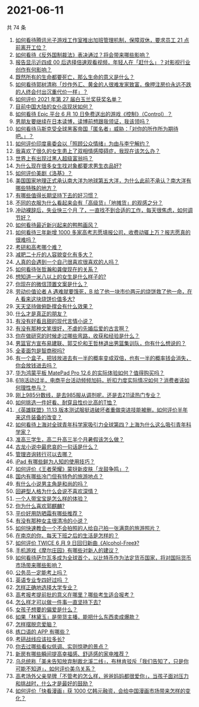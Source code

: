 # 2021-06-11

共 74 条

<!-- BEGIN -->
<!-- 最后更新时间 Fri Jun 11 2021 05:01:33 GMT+0800 (China Standard Time) -->

1. [如何看待腾讯光子游戏工作室推出加班管理机制，保障双休，要求员工 21
   点前离开工位？](https://www.zhihu.com/question/464150896)
2. [如何看待《反外国制裁法》表决通过？将会带来哪些影响？](https://www.zhihu.com/question/464277187)
3. [报告显示近四成 00
   后选择倍速观看视频，年轻人在「赶什么」？对影视行业创作有何影响？](https://www.zhihu.com/question/464019954)
4. [既然所有的生命都要死亡，那么生命的意义是什么？](https://www.zhihu.com/question/288017836)
5. [如何看待郭树清称「炒作外汇、黄金的人很难发家致富，像押注房价永远不跌的人终会付出沉重代价一样」？](https://www.zhihu.com/question/464243954)
6. [如何评价 2021 年第 27 届白玉兰奖获奖名单？](https://www.zhihu.com/question/464326311)
7. [目前中国大陆的女仆店现状如何？](https://www.zhihu.com/question/60687879)
8. [如何看待 Epic 平台 6 月 10
   日免费送出的游戏《控制》（Control）？](https://www.zhihu.com/question/464360791)
9. [男朋友要继续在日本读博，读博前想跟我领证，我该领吗？](https://www.zhihu.com/question/462494313)
10. [如何看待马斯克受全球黑客帝国「匿名者」威胁：「对你的所作所为期待吧。」？](https://www.zhihu.com/question/463674631)
11. [如何评价印度奥委会以「照顾公众情绪」为由与李宁解约？](https://www.zhihu.com/question/464221165)
12. [我喜欢了很久的女生患上了双相情感障碍症，我现在该怎么办？](https://www.zhihu.com/question/400354421)
13. [世界上有出现过黑人超级富翁吗？](https://www.zhihu.com/question/316418280)
14. [为什么现在很多女生找对象都要求男生衣品好?](https://www.zhihu.com/question/462357177)
15. [如何评价美剧《洛基》？](https://www.zhihu.com/question/462557527)
16. [美国国家地理正式承认南大洋为地球第五大洋，为什么此前不承认？南大洋有哪些特殊的地方？](https://www.zhihu.com/question/464055142)
17. [有哪些值得长期坚持下去的好习惯？](https://www.zhihu.com/question/301793024)
18. [不同的衣服为什么看起来会有「高级货」「地摊货」的观感之分？](https://www.zhihu.com/question/68232440)
19. [冲动裸辞后，失业快三个月
    了，一直找不到合适的工作，每天很焦虑，如何调节好？](https://www.zhihu.com/question/430896392)
20. [如何看待最近新兴起来的鸭鸭画风？](https://www.zhihu.com/question/463510531)
21. [如何看待三年新增 1000
    多家高考志愿填报公司，收费动辄上万？报志愿真的很难吗？](https://www.zhihu.com/question/464228987)
22. [考研和高考哪个难？](https://www.zhihu.com/question/440451177)
23. [减肥二十斤的人容貌变化有多大？](https://www.zhihu.com/question/339245837)
24. [人真的会遇到一个自己很喜欢很喜欢的人吗？](https://www.zhihu.com/question/463291945)
25. [如何看待张哲瀚和龚俊现在的关系？](https://www.zhihu.com/question/458226340)
26. [想知道一米八以上的女生是什么样子的?](https://www.zhihu.com/question/433141761)
27. [你现在的微信顶置文案是什么？](https://www.zhihu.com/question/453486513)
28. [劳动价值论者 A 遇难就要饿死，B 给了他一块市价两元的烧饼救了他一命，在 A
    看来这块烧饼价值多大?](https://www.zhihu.com/question/463563215)
29. [天天坚持做俯卧撑会有什么效果？](https://www.zhihu.com/question/288024454)
30. [什么才是真正的朋友？](https://www.zhihu.com/question/24101927)
31. [有没有好看且甜的现代言情小说？](https://www.zhihu.com/question/438709562)
32. [有没有那种文笔很好，不虐的先婚后爱的古言啊？](https://www.zhihu.com/question/417473311)
33. [你在做研究的时候走过哪些弯路，收获和经验是什么？](https://www.zhihu.com/question/26428572)
34. [男篮官方宣布易建联、郭艾伦和王哲林退出男篮集训队，你有什么想说的？](https://www.zhihu.com/question/464171039)
35. [全麦面包是智商税吗?](https://www.zhihu.com/question/416804902)
36. [有一个盒子，把钱放进去有一半的概率变成双倍，也有一半的概率钱会消失，你会放钱进去吗？](https://www.zhihu.com/question/463236177)
37. [华为鸿蒙平板 MatePad Pro 12.6
    的实际体验如何？值得购买吗？](https://www.zhihu.com/question/464198645)
38. [618活动过半，电商平台活动频频加码，折扣力度实际情况如何？消费者该如何理性参与？](https://www.zhihu.com/question/464028524)
39. [刚上985分数线，是去985服从调剂呢，还是去211读热门专业？](https://www.zhihu.com/question/448604507)
40. [如何挑选一件好看、耐穿且性价比高的T恤？](https://www.zhihu.com/question/404173699)
41. [《英雄联盟》11.13
    版本测试服挺进破坏者重做突进技能被删，如何评价半年来这件装备的改变？](https://www.zhihu.com/question/464089576)
42. [如何看待上海对全球青年科学家吸引力全球第四？上海为什么这么吸引青年科学家？](https://www.zhihu.com/question/463231999)
43. [准高三学生，高二升高三半个月暑假该怎么做？](https://www.zhihu.com/question/328385434)
44. [古龙小说中最悲哀的一句话是什么？](https://www.zhihu.com/question/463769393)
45. [管理咨询转行可以去哪？](https://www.zhihu.com/question/21307422)
46. [iPad 有哪些鲜为人知的使用技巧？](https://www.zhihu.com/question/27682420)
47. [如何评价《王者荣耀》蒙犽新皮肤「龙鼓争鸣」？](https://www.zhihu.com/question/463843493)
48. [国内有哪些冷门但有特色的旅游地点？](https://www.zhihu.com/question/19855515)
49. [有什么小说男主角是和尚的吗？](https://www.zhihu.com/question/62712314)
50. [回避型人格为什么会说不喜欢深情？](https://www.zhihu.com/question/451675251)
51. [一个人带宝宝是怎么样的体验？](https://www.zhihu.com/question/312960539)
52. [你为什么喜欢郭麒麟?](https://www.zhihu.com/question/377729124)
53. [平价好用防晒霜有哪些推荐？](https://www.zhihu.com/question/290829120)
54. [有没有那种女主很清冷的小说？](https://www.zhihu.com/question/365640922)
55. [如何快速教会一个不会拍照的人给自己拍一张满意的旅游照片？](https://www.zhihu.com/question/21683968)
56. [在南京的你，每天下班之后的生活是怎样的？](https://www.zhihu.com/question/463893798)
57. [如何评价 TWICE 6 月 9
    日回归新曲《Alcohol-Free》?](https://www.zhihu.com/question/464107220)
58. [手机游戏《摩尔庄园》有哪些对新人的建议？](https://www.zhihu.com/question/462564990)
59. [如何看待萨尔瓦多成为全球首个，以比特币作为法定货币国家，将对国际货币市场带来哪些影响？](https://www.zhihu.com/question/464147867)
60. [公务员一定能考上吗？](https://www.zhihu.com/question/463166599)
61. [英语专业专四好过吗 ？](https://www.zhihu.com/question/389176629)
62. [怎样正确地选择大学专业？](https://www.zhihu.com/question/56998038)
63. [高考报考提前批的意义在哪里？哪些考生适合报考？](https://www.zhihu.com/question/282698579)
64. [怎么样才可以做一件事一直坚持下去?](https://www.zhihu.com/question/462919209)
65. [女孩子想要的偏爱是什么？](https://www.zhihu.com/question/392000444)
66. [如果「林黛玉」是带货主播，能把什么东西卖成爆款？](https://www.zhihu.com/question/464064077)
67. [怎样摆脱恋爱脑？](https://www.zhihu.com/question/311298787)
68. [练口语的 APP 有哪些？](https://www.zhihu.com/question/25707926)
69. [考研战线应该拉多长?](https://www.zhihu.com/question/349634304)
70. [你去过哪些看似低调、实则惊艳的景点？](https://www.zhihu.com/question/459376793)
71. [新房有哪些瞬间提高幸福感、舒适感的家电推荐？](https://www.zhihu.com/question/438134229)
72. [乌总统称「美未告知放弃制裁北溪二线」，布林肯驳斥「我们告知了，只是你可能不知道」，如何评价美乌关系？](https://www.zhihu.com/question/464060123)
73. [高考场外父亲举牌「不管考的怎么样，爸爸妈妈都很爱你」，当孩子面对压力和挑战时，什么才是最好的鼓励？](https://www.zhihu.com/question/464058857)
74. [如何评价「快看漫画」获 1000
    亿韩元融资，会给中国漫画市场带来怎样的变化？](https://www.zhihu.com/question/464056519)

<!-- END -->
